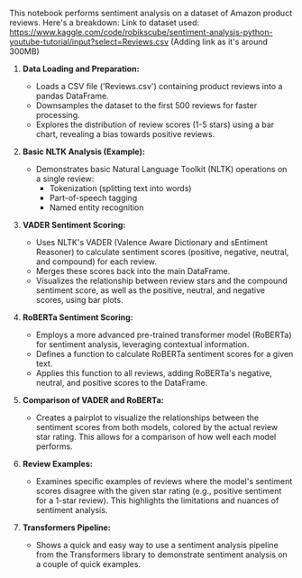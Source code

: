 This notebook performs sentiment analysis on a dataset of Amazon product reviews.  Here's a breakdown:
Link to dataset used: https://www.kaggle.com/code/robikscube/sentiment-analysis-python-youtube-tutorial/input?select=Reviews.csv (Adding link as it's around 300MB)

1. **Data Loading and Preparation:**
   - Loads a CSV file ('Reviews.csv') containing product reviews into a pandas DataFrame.
   - Downsamples the dataset to the first 500 reviews for faster processing.
   - Explores the distribution of review scores (1-5 stars) using a bar chart, revealing a bias towards positive reviews.

2. **Basic NLTK Analysis (Example):**
   - Demonstrates basic Natural Language Toolkit (NLTK) operations on a single review:
     - Tokenization (splitting text into words)
     - Part-of-speech tagging
     - Named entity recognition

3. **VADER Sentiment Scoring:**
   - Uses NLTK's VADER (Valence Aware Dictionary and sEntiment Reasoner) to calculate sentiment scores (positive, negative, neutral, and compound) for each review.
   - Merges these scores back into the main DataFrame.
   - Visualizes the relationship between review stars and the compound sentiment score, as well as the positive, neutral, and negative scores, using bar plots.

4. **RoBERTa Sentiment Scoring:**
   - Employs a more advanced pre-trained transformer model (RoBERTa) for sentiment analysis, leveraging contextual information.
   - Defines a function to calculate RoBERTa sentiment scores for a given text.
   - Applies this function to all reviews, adding RoBERTa's negative, neutral, and positive scores to the DataFrame.

5. **Comparison of VADER and RoBERTa:**
   - Creates a pairplot to visualize the relationships between the sentiment scores from both models, colored by the actual review star rating. This allows for a comparison of how well each model performs.

6. **Review Examples:**
   - Examines specific examples of reviews where the model's sentiment scores disagree with the given star rating (e.g., positive sentiment for a 1-star review). This highlights the limitations and nuances of sentiment analysis.

7. **Transformers Pipeline:**
   - Shows a quick and easy way to use a sentiment analysis pipeline from the Transformers library to demonstrate sentiment analysis on a couple of quick examples.

